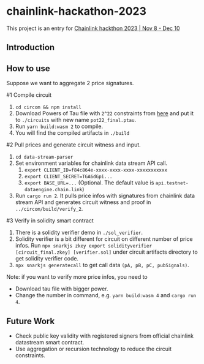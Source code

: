 # chainlink-hackathon-2023
This project is an entry for [Chainlink hackthon 2023 | Nov 8 - Dec 10](https://chain.link/hackathon)

## Introduction

## How to use

Suppose we want to aggregate 2 price signatures.

#1 Compile circuit

1. `cd circom && npm install`
2. Download Powers of Tau file with `2^22` constraints from [here](https://github.com/iden3/snarkjs#7-prepare-phase-2) and put it to `./circuits` with new name `pot22_final.ptau`.
3. Run `yarn build:wasm 2` to compile.
4. You will find the compiled artifacts in `./build`

#2 Pull prices and generate circuit witness and input.

1. `cd data-stream-parser`
2. Set environment variables for chainlink data stream API call.
    1. `export CLIENT_ID=f84c864e-xxxx-xxxx-xxxx-xxxxxxxxxxx`
    2. `export CLIENT_SECRET=TGA6dGpi...`
    3. `export BASE_URL=...` (Optional. The default value is `api.testnet-dataengine.chain.link`)
3. Run `cargo run 2`. It pulls price infos with signatures from chainlink data stream API and generates circuit witness and proof in `../circom/build/verify_2`.

#3 Verify in solidity smart contract

1. There is a solidity verifier demo in `./sol_verifier`.
2. Solidity verifier is a bit different for circuit on different number of price infos. Run `npx snarkjs zkey export solidityverifier [circuit_final.zkey] [verifier.sol]` under circuit artifacts directory to get solidity verifier code.
3. `npx snarkjs generatecall` to get call data `(pA, pB, pC, pubSignals)`.

Note: if you want to verify more price infos, you need to

- Download tau file with bigger power.
- Change the number in command, e.g. `yarn build:wasm 4` and `cargo run 4`.

## Future Work

- Check public key validity with registered signers from official chainlink datastream smart contract.
- Use aggregation or recursion technology to reduce the circuit constraints.
